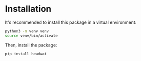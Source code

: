 # Installation

It's recommended to install this package in a virtual environment:

```bash
python3 -m venv venv
source venv/bin/activate
```

Then, install the package:

```bash
pip install headwai
```
